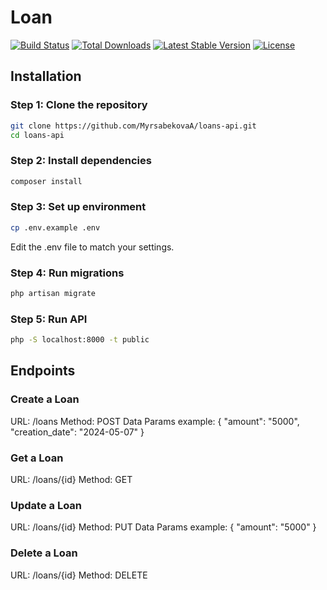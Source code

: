 # Loan

[![Build Status](https://travis-ci.org/laravel/lumen-framework.svg)](https://travis-ci.org/laravel/lumen-framework)
[![Total Downloads](https://img.shields.io/packagist/dt/laravel/lumen-framework)](https://packagist.org/packages/laravel/lumen-framework)
[![Latest Stable Version](https://img.shields.io/packagist/v/laravel/lumen-framework)](https://packagist.org/packages/laravel/lumen-framework)
[![License](https://img.shields.io/packagist/l/laravel/lumen)](https://packagist.org/packages/laravel/lumen-framework)

## Installation

### Step 1: Clone the repository
```bash
git clone https://github.com/MyrsabekovaA/loans-api.git
cd loans-api
```

### Step 2: Install dependencies
```bash
composer install
```

### Step 3: Set up environment
```bash
cp .env.example .env
```
Edit the .env file to match your settings.


### Step 4: Run migrations
```bash
php artisan migrate
```

### Step 5: Run API
```bash
php -S localhost:8000 -t public
```



## Endpoints

### Create a Loan
URL: /loans
Method: POST
Data Params example: {
  "amount": "5000",
  "creation_date": "2024-05-07"
}

### Get a Loan
URL: /loans/{id}
Method: GET


### Update a Loan
URL: /loans/{id}
Method: PUT
Data Params example: {
  "amount": "5000"
}

### Delete a Loan
URL: /loans/{id}
Method: DELETE
